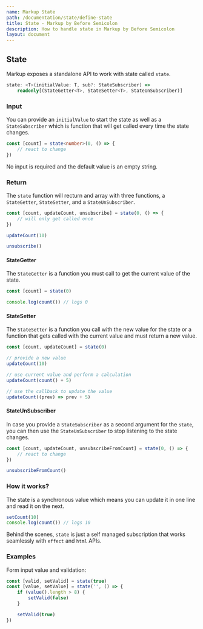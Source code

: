 ```yaml
---
name: Markup State
path: /documentation/state/define-state
title: State - Markup by Before Semicolon
description: How to handle state in Markup by Before Semicolon
layout: document
---
```


## State

Markup exposes a standalone API to work with state called `state`.

```typescript
state: <T>(initialValue: T, sub?: StateSubscriber) =>
    readonly[(StateGetter<T>, StateSetter<T>, StateUnSubscriber)]
```

### Input

You can provide an `initialValue` to start the state as well as a `StateSubscriber` which is function that will get called every time the state changes.

```typescript
const [count] = state<number>(0, () => {
    // react to change
})
```

No input is required and the default value is an empty string.

### Return

The `state` function will recturn and array with three functions, a `StateGetter`, `StateSetter`, and a `StateUnSubscriber`.

```javascript
const [count, updateCount, unsubscribe] = state(0, () => {
    // will only get called once
})

updateCount(10)

unsubscribe()
```

#### StateGetter

The `StateGetter` is a function you must call to get the current value of the state.

```javascript
const [count] = state(0)

console.log(count()) // logs 0
```

#### StateSetter

The `StateSetter` is a function you call with the new value for the state or a function that gets called with the current value and must return a new value.

```javascript
const [count, updateCount] = state(0)

// provide a new value
updateCount(10)

// use current value and perform a calculation
updateCount(count() + 5)

// use the callback to update the value
updateCount((prev) => prev + 5)
```

#### StateUnSubscriber

In case you provide a `StateSubscriber` as a second argument for the `state`, you can then use the `StateUnSubscriber` to stop listening to the state changes.

```javascript
const [count, updateCount, unsubscribeFromCount] = state(0, () => {
    // react to change
})

unsubscribeFromCount()
```

### How it works?

The state is a synchronous value which means you can update it in one line and read it on the next.

```javascript
setCount(10)
console.log(count()) // logs 10
```

Behind the scenes, `state` is just a self managed subscription that works seamlessly with `effect` and `html` APIs.

### Examples

Form input value and validation:

```javascript
const [valid, setValid] = state(true)
const [value, setValue] = state('', () => {
    if (value().length > 8) {
        setValid(false)
    }

    setValid(true)
})
```
